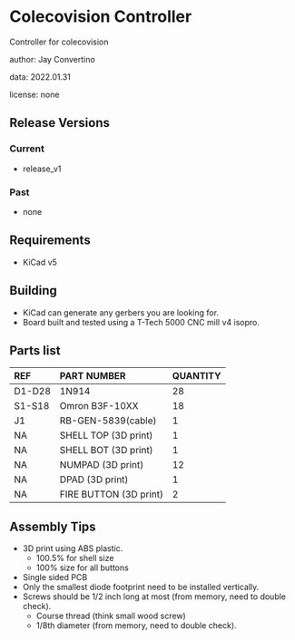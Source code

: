 # Colecovision Controller
Controller for colecovision  

author: Jay Convertino  

data: 2022.01.31  

license: none

## Release Versions
### Current
  - release_v1

### Past
  - none
  
## Requirements
  - KiCad v5

## Building
  - KiCad can generate any gerbers you are looking for.
  - Board built and tested using a T-Tech 5000 CNC mill v4 isopro.

## Parts list
|  REF  |      PART NUMBER      | QUANTITY |
|:---   |:---                   |:---      |
|D1-D28 |1N914                  |28        |
|S1-S18 |Omron B3F-10XX         |18        |
|J1     |RB-GEN-5839(cable)     |1         |
|NA     |SHELL TOP (3D print)   |1         |
|NA     |SHELL BOT (3D print)   |1         |
|NA     |NUMPAD (3D print)      |12        |
|NA     |DPAD (3D print)        |1         |
|NA     |FIRE BUTTON (3D print) |2         |

## Assembly Tips
  - 3D print using ABS plastic.
    - 100.5% for shell size
    - 100% size for all buttons
  - Single sided PCB
  - Only the smallest diode footprint need to be installed vertically.
  - Screws should be 1/2 inch long at most (from memory, need to double check).
    - Course thread (think small wood screw)
    - 1/8th diameter (from memory, need to double check).
